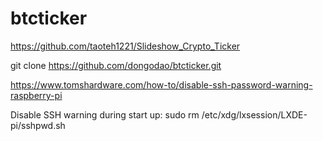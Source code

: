 # btcticker
https://github.com/taoteh1221/Slideshow_Crypto_Ticker

git clone https://github.com/dongodao/btcticker.git

https://www.tomshardware.com/how-to/disable-ssh-password-warning-raspberry-pi

Disable SSH warning during start up: 	sudo rm /etc/xdg/lxsession/LXDE-pi/sshpwd.sh
